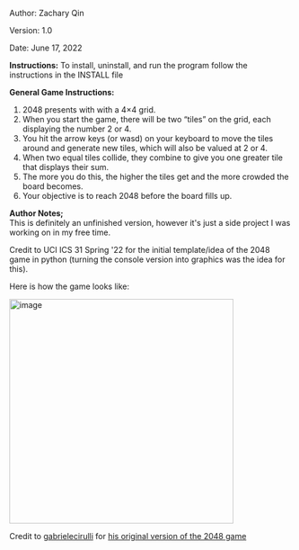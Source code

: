 Author: Zachary Qin

Version: 1.0

Date: June 17, 2022

**Instructions:**
    To install, uninstall, and run the program follow the instructions in the INSTALL file

**General Game Instructions:**  
1. 2048 presents with with a 4×4 grid.  
2. When you start the game, there will be two “tiles” on the grid, each displaying the number 2 or 4.  
3. You hit the arrow keys (or wasd) on your keyboard to move the tiles around and generate new tiles, which will also be valued at 2 or 4.  
4. When two equal tiles collide, they combine to give you one greater tile that displays their sum.  
5. The more you do this, the higher the tiles get and the more crowded the board becomes.  
6. Your objective is to reach 2048 before the board fills up.  

**Author Notes;**  
This is definitely an unfinished version, however it's just a side project I was working on in my free time.  

Credit to UCI ICS 31 Spring '22 for the initial template/idea of the 2048 game in python (turning the console version into graphics was the idea for this).  

Here is how the game looks like:

<img width="399" alt="image" src="https://user-images.githubusercontent.com/102995003/195222351-01f06059-39d4-4cf6-b6cc-54145edf0bfd.png">

Credit to <a href="https://github.com/gabrielecirulli">gabrielecirulli</a> for <a href="https://github.com/gabrielecirulli/2048">his original version of the 2048 game</a>

